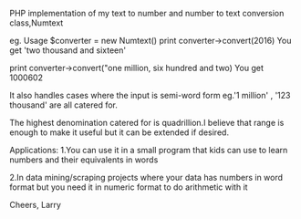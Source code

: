 PHP implementation of my text to number and number to text
conversion class,Numtext

eg. Usage
$converter = new Numtext()
print converter->convert(2016)
You get 'two thousand and sixteen'

print converter->convert("one million, six hundred and two)
You get 1000602

It also handles cases where the input is semi-word form
eg.'1 million' , '123 thousand' are all catered for.

The highest denomination catered for is quadrillion.I believe
that range is enough to make it useful but it can be extended 
if desired.

Applications:
1.You can use it in a small program that kids can use to learn
numbers and their equivalents in words

2.In data mining/scraping projects where your data has numbers
in word format but you need it in numeric format to do arithmetic
with it


Cheers,
Larry